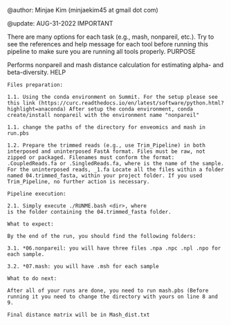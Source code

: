 @author: Minjae Kim (minjaekim45 at gmail dot com)

@update: AUG-31-2022
IMPORTANT

There are many options for each task (e.g., mash, nonpareil, etc.). Try to see the references and help message for each tool before running this pipeline to make sure you are running all tools properly.
PURPOSE

Performs nonpareil and mash distance calculation for estimating alpha- and beta-diversity.
HELP

    Files preparation:

    1.1. Using the conda environment on Summit. For the setup please see this link (https://curc.readthedocs.io/en/latest/software/python.html?highlight=anaconda) After setup the conda environment, conda create/install nonpareil with the environment name "nonpareil"

    1.1. change the paths of the directory for enveomics and mash in run.pbs

    1.2. Prepare the trimmed reads (e.g., use Trim_Pipeline) in both interposed and uninterposed FastA format. Files must be raw, not zipped or packaged. Filenames must conform the format: .CoupledReads.fa or .SingledReads.fa, where is the name of the sample. For the uninterposed reads, _1.fa Locate all the files within a folder named 04.trimmed_fasta, within your project folder. If you used Trim_Pipeline, no further action is necessary.

    Pipeline execution:

    2.1. Simply execute ./RUNME.bash <dir>, where
    is the folder containing the 04.trimmed_fasta folder.

    What to expect:

    By the end of the run, you should find the following folders:

    3.1. *06.nonpareil: you will have three files .npa .npc .npl .npo for each sample.

    3.2. *07.mash: you will have .msh for each sample

    What to do next:

    After all of your runs are done, you need to run mash.pbs (Before running it you need to change the directory with yours on line 8 and 9.

    Final distance matrix will be in Mash_dist.txt
